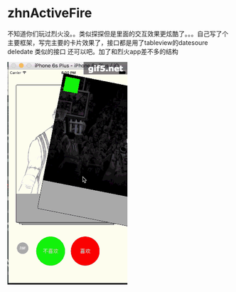 # zhnActiveFire
不知道你们玩过烈火没。。类似探探但是里面的交互效果更炫酷了。。。自己写了个主要框架，写完主要的卡片效果了，接口都是用了tableview的datesoure deledate 类似的接口
还可以吧。加了和烈火app差不多的结构

![gif](https://github.com/zhnnnnn/zhnActiveFire/blob/master/gif5%E6%96%B0%E6%96%87%E4%BB%B6.gif)

